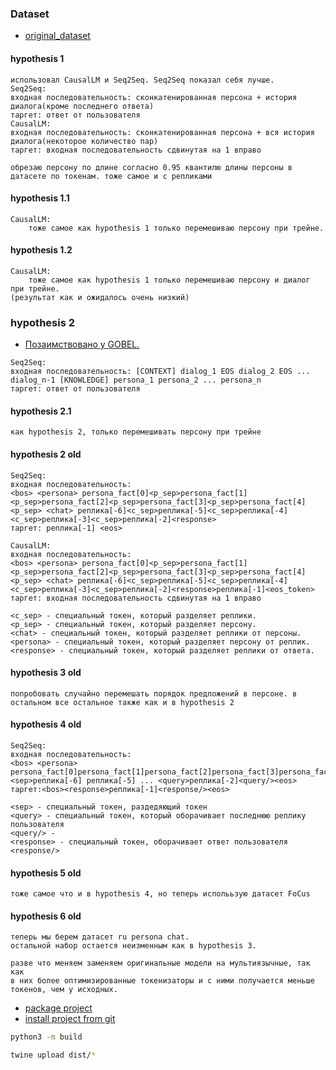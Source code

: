 ### Dataset
- [original_dataset](https://s3.amazonaws.com/datasets.huggingface.co/personachat/personachat_self_original.json)

#### hypothesis 1
```text
использовал CausalLM и Seq2Seq. Seq2Seq показал себя лучше.
Seq2Seq:
входная последовательность: сконкатенированная персона + история диалога(кроме последнего ответа)
таргет: ответ от пользователя
CausalLM:
входная последовательность: сконкатенированная персона + вся история диалога(некоторое количество пар)
таргет: входная последовательность сдвинутая на 1 вправо

обрезаю персону по длине согласно 0.95 квантилю длины персоны в датасете по токенам. тоже самое и с репликами
```

#### hypothesis 1.1

```text
CausalLM:
	тоже самое как hypothesis 1 только перемешиваю персону при трейне.
```

#### hypothesis 1.2

```text
CausalLM:
	тоже самое как hypothesis 1 только перемешиваю персону и диалог при трейне.
(результат как и ожидалось очень низкий)
```

### hypothesis 2

- [Позаимствовано у GOBEL.](https://huggingface.co/spaces/microsoft/GODEL-Demo/blob/main/app.py#L61)
```text
Seq2Seq:
входная последовательность: [CONTEXT] dialog_1 EOS dialog_2 EOS ... dialog_n-1 [KNOWLEDGE] persona_1 persona_2 ... persona_n  
таргет: ответ от пользователя
```

#### hypothesis 2.1

```text
как hypothesis 2, только перемешивать персону при трейне
```

#### hypothesis 2 old
```text
Seq2Seq:
входная последовательность:
<bos> <persona> persona_fact[0]<p_sep>persona_fact[1]<p_sep>persona_fact[2]<p_sep>persona_fact[3]<p_sep>persona_fact[4]<p_sep> <chat> реплика[-6]<с_sep>реплика[-5]<с_sep>реплика[-4]<с_sep>реплика[-3]<с_sep>реплика[-2]<response>
таргет: реплика[-1] <eos>

CausalLM:
входная последовательность:
<bos> <persona> persona_fact[0]<p_sep>persona_fact[1]<p_sep>persona_fact[2]<p_sep>persona_fact[3]<p_sep>persona_fact[4]<p_sep> <chat> реплика[-6]<с_sep>реплика[-5]<с_sep>реплика[-4]<с_sep>реплика[-3]<с_sep>реплика[-2]<response>реплика[-1]<eos_token>
таргет: входная последовательность сдвинутая на 1 вправо

<с_sep> - специальный токен, который разделяет реплики.
<p_sep> - специальный токен, который разделяет персону.
<chat> - специальный токен, который разделяет реплики от персоны.
<persona> - специальный токен, который разделяет персону от реплик.
<response> - специальный токен, который разделяет реплики от ответа.

```

#### hypothesis 3 old
```text
попробовать случайно перемешать порядок предложений в персоне. в остальном все остальное также как и в hypothesis 2
```

#### hypothesis 4 old
```text
Seq2Seq:
входная последовательность:
<bos> <persona> persona_fact[0]persona_fact[1]persona_fact[2]persona_fact[3]persona_fact[4]<sep>реплика[-6] реплика[-5] ... <query>реплика[-2]<query/><eos>
таргет:<bos><response>реплика[-1]<response/><eos>

<sep> - специальный токен, раздедяющий токен
<query> - специальный токен, который оборачивает последнюю реплику пользователя
<query/> - 
<response> - специальный токен, оборачивает ответ пользователя
<response/> 
```


#### hypothesis 5 old
```text
тоже самое что и в hypothesis 4, но теперь исполььзую датасет FoCus	
```

#### hypothesis 6 old
```text
теперь мы берем датасет ru persona chat.
остальной набор остается неизменным как в hypothesis 3.

разве что меняем заменяем оригинальные модели на мультиязычные, так как
в них более оптимизированные токенизаторы и с ними получается меньше токенов, чем у исходных.
```

- [package project](https://packaging.python.org/en/latest/tutorials/packaging-projects/)
- [install project from git](https://stackoverflow.com/questions/15268953/how-to-install-python-package-from-github)

```bash
python3 -m build
```

```bash
twine upload dist/*
```
